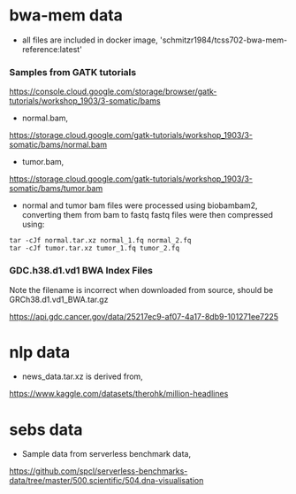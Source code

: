 # bwa-mem data
* all files are included in docker image, 'schmitzr1984/tcss702-bwa-mem-reference:latest'

### Samples from GATK tutorials
https://console.cloud.google.com/storage/browser/gatk-tutorials/workshop_1903/3-somatic/bams

* normal.bam,

https://storage.cloud.google.com/gatk-tutorials/workshop_1903/3-somatic/bams/normal.bam
* tumor.bam,

https://storage.cloud.google.com/gatk-tutorials/workshop_1903/3-somatic/bams/tumor.bam

* normal and tumor bam files were processed using biobambam2, converting them from bam to fastq
fastq files were then compressed using:
```
tar -cJf normal.tar.xz normal_1.fq normal_2.fq
tar -cJf tumor.tar.xz tumor_1.fq tumor_2.fq
```

### GDC.h38.d1.vd1 BWA Index Files
  Note the filename is incorrect when downloaded from source, should be GRCh38.d1.vd1_BWA.tar.gz

https://api.gdc.cancer.gov/data/25217ec9-af07-4a17-8db9-101271ee7225


# nlp data
* news_data.tar.xz is derived from,

https://www.kaggle.com/datasets/therohk/million-headlines


# sebs data
* Sample data from serverless benchmark data,

https://github.com/spcl/serverless-benchmarks-data/tree/master/500.scientific/504.dna-visualisation
